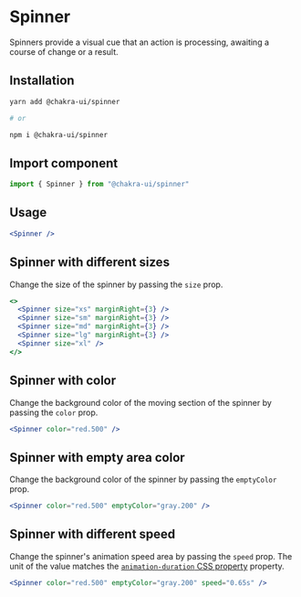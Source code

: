 # Spinner

Spinners provide a visual cue that an action is processing, awaiting a course of
change or a result.

## Installation

```sh
yarn add @chakra-ui/spinner

# or

npm i @chakra-ui/spinner
```

## Import component

```jsx
import { Spinner } from "@chakra-ui/spinner"
```

## Usage

```jsx
<Spinner />
```

## Spinner with different sizes

Change the size of the spinner by passing the `size` prop.

```jsx
<>
  <Spinner size="xs" marginRight={3} />
  <Spinner size="sm" marginRight={3} />
  <Spinner size="md" marginRight={3} />
  <Spinner size="lg" marginRight={3} />
  <Spinner size="xl" />
</>
```

## Spinner with color

Change the background color of the moving section of the spinner by passing the
`color` prop.

```jsx
<Spinner color="red.500" />
```

## Spinner with empty area color

Change the background color of the spinner by passing the `emptyColor` prop.

```jsx
<Spinner color="red.500" emptyColor="gray.200" />
```

## Spinner with different speed

Change the spinner's animation speed area by passing the `speed` prop. The unit
of the value matches the
[`animation-duration` CSS property](https://developer.mozilla.org/en-US/docs/Web/CSS/animation-duration)
property.

```jsx
<Spinner color="red.500" emptyColor="gray.200" speed="0.65s" />
```
